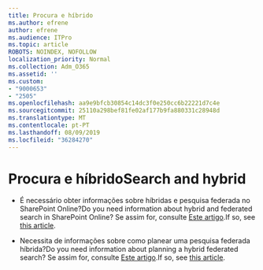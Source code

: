 ```yaml
---
title: Procura e híbrido
ms.author: efrene
author: efrene
ms.audience: ITPro
ms.topic: article
ROBOTS: NOINDEX, NOFOLLOW
localization_priority: Normal
ms.collection: Adm_O365
ms.assetid: ''
ms.custom:
- "9000653"
- "2505"
ms.openlocfilehash: aa9e9bfcb30854c14dc3f0e250cc6b22221d7c4e
ms.sourcegitcommit: 25110a298bef81fe02af177b9fa880331c28948d
ms.translationtype: MT
ms.contentlocale: pt-PT
ms.lasthandoff: 08/09/2019
ms.locfileid: "36284270"
---
```

# <a name="search-and-hybrid"></a><span data-ttu-id="a0d8c-102">Procura e híbrido</span><span class="sxs-lookup"><span data-stu-id="a0d8c-102">Search and hybrid</span></span>

- <span data-ttu-id="a0d8c-103">É necessário obter informações sobre híbridas e pesquisa federada no SharePoint Online?</span><span class="sxs-lookup"><span data-stu-id="a0d8c-103">Do you need information about hybrid and federated search in SharePoint Online?</span></span> <span data-ttu-id="a0d8c-104">Se assim for, consulte [Este artigo](https://docs.microsoft.com/sharepoint/hybrid/hybrid-search-in-sharepoint).</span><span class="sxs-lookup"><span data-stu-id="a0d8c-104">If so, see [this article](https://docs.microsoft.com/sharepoint/hybrid/hybrid-search-in-sharepoint).</span></span>

- <span data-ttu-id="a0d8c-105">Necessita de informações sobre como planear uma pesquisa federada híbrida?</span><span class="sxs-lookup"><span data-stu-id="a0d8c-105">Do you need information about planning a hybrid federated search?</span></span>  <span data-ttu-id="a0d8c-106">Se assim for, consulte [Este artigo](https://docs.microsoft.com/sharepoint/hybrid/plan-hybrid-federated-search).</span><span class="sxs-lookup"><span data-stu-id="a0d8c-106">If so, see [this article](https://docs.microsoft.com/sharepoint/hybrid/plan-hybrid-federated-search).</span></span>



